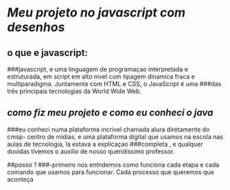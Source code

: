 # *Meu projeto no javascript com desenhos*
## o que e javascript:
###javascript, e uma linguagem de programaçao interpretada e estruturada, em script em alto nivel com tipagem dinamica fraca e multiparadigma. Juntamente com HTML e CSS, o JavaScript é uma ###das três principais tecnologias da World Wide Web. 

## *como fiz meu projeto e como eu conheci o java*
###eu conheci numa plataforma incrivel chamada alura diretamente do cmsp- centro de midias, e uma plataforma digital que usamos na escola nas aulas de tecnologia, la estava a explicaçao ###completa , e qualquer duvidas tivemos o auxilio de nosso queridissimo professor. 

##*passo 1*
###-primeiro nos entndemos como funciona cada etapa e cada comando que usamos para funcionar. Cada processo que queremos que aconteça
